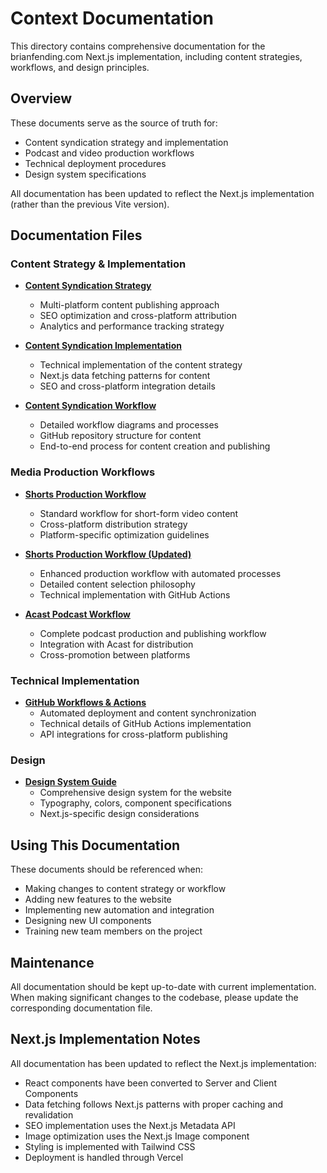 # Context Documentation

This directory contains comprehensive documentation for the brianfending.com Next.js implementation, including content strategies, workflows, and design principles.

## Overview

These documents serve as the source of truth for:
- Content syndication strategy and implementation
- Podcast and video production workflows
- Technical deployment procedures
- Design system specifications

All documentation has been updated to reflect the Next.js implementation (rather than the previous Vite version).

## Documentation Files

### Content Strategy & Implementation

- [**Content Syndication Strategy**](./content-syndication-strategy.md)
  - Multi-platform content publishing approach
  - SEO optimization and cross-platform attribution
  - Analytics and performance tracking strategy

- [**Content Syndication Implementation**](./content-syndication-implementation.md)
  - Technical implementation of the content strategy
  - Next.js data fetching patterns for content
  - SEO and cross-platform integration details

- [**Content Syndication Workflow**](./content-syndication-workflow.md)
  - Detailed workflow diagrams and processes
  - GitHub repository structure for content
  - End-to-end process for content creation and publishing

### Media Production Workflows

- [**Shorts Production Workflow**](./shorts-production-workflow.md)
  - Standard workflow for short-form video content
  - Cross-platform distribution strategy
  - Platform-specific optimization guidelines

- [**Shorts Production Workflow (Updated)**](./shorts-production-workflow-updated.md)
  - Enhanced production workflow with automated processes
  - Detailed content selection philosophy
  - Technical implementation with GitHub Actions

- [**Acast Podcast Workflow**](./acast-podcast-workflow.md)
  - Complete podcast production and publishing workflow
  - Integration with Acast for distribution
  - Cross-promotion between platforms

### Technical Implementation

- [**GitHub Workflows & Actions**](./github-workflows-actions.md)
  - Automated deployment and content synchronization
  - Technical details of GitHub Actions implementation
  - API integrations for cross-platform publishing

### Design

- [**Design System Guide**](./design-system-guide.md)
  - Comprehensive design system for the website
  - Typography, colors, component specifications
  - Next.js-specific design considerations

## Using This Documentation

These documents should be referenced when:
- Making changes to content strategy or workflow
- Adding new features to the website
- Implementing new automation and integration
- Designing new UI components
- Training new team members on the project

## Maintenance

All documentation should be kept up-to-date with current implementation. When making significant changes to the codebase, please update the corresponding documentation file.

## Next.js Implementation Notes

All documentation has been updated to reflect the Next.js implementation:
- React components have been converted to Server and Client Components
- Data fetching follows Next.js patterns with proper caching and revalidation
- SEO implementation uses the Next.js Metadata API
- Image optimization uses the Next.js Image component
- Styling is implemented with Tailwind CSS
- Deployment is handled through Vercel